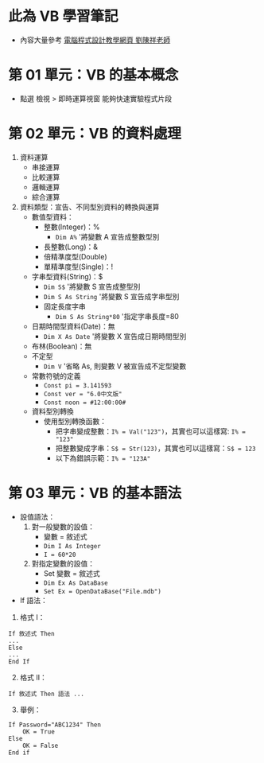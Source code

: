 # 此為 VB 學習筆記
* 內容大量參考 [電腦程式設計教學網頁 劉陳祥老師](http://web.tnu.edu.tw/me/study/moodle/tutor/vb6/index.html)

# 第 01 單元：VB 的基本概念
* 點選 檢視 > 即時運算視窗 能夠快速實驗程式片段

# 第 02 單元：VB 的資料處理
1. 資料運算
    * 串接運算
    * 比較運算
    * 邏輯運算
    * 綜合運算
2. 資料類型：宣告、不同型別資料的轉換與運算
    * 數值型資料：
        * 整數(Integer)：%
            * `Dim A%` '將變數 A 宣告成整數型別
        * 長整數(Long)：&
        * 倍精準度型(Double)
        * 單精準度型(Single)：!
    * 字串型資料(String)：$
        * `Dim S$` '將變數 S 宣告成整型別
        * `Dim S As String` '將變數 S 宣告成字串型別
        * 固定長度字串
            * `Dim S As String*80` '指定字串長度=80
    * 日期時間型資料(Date)：無
        * `Dim X As Date` '將變數 X 宣告成日期時間型別
    * 布林(Boolean)：無
    * 不定型
        * `Dim V` '省略 As, 則變數 V 被宣告成不定型變數
    * 常數符號的定義
        * `Const pi = 3.141593`
        * `Const ver = "6.0中文版"`
        * `Const noon = #12:00:00#`
    * 資料型別轉換
        * 使用型別轉換函數：
            * 把字串變成整數：`I% = Val("123")`，其實也可以這樣寫: `I% = "123"`
            * 把整數變成字串：`S$ = Str(123)`，其實也可以這樣寫：`S$ = 123`
            * 以下為錯誤示範：`I% = "123A"`

# 第 03 單元：VB 的基本語法
* 設值語法：
    1. 對一般變數的設值：
        * 變數 = 敘述式
        * `Dim I As Integer`
        * `I = 60*20`
    2. 對指定變數的設值：
        * Set 變數 = 敘述式
        * `Dim Ex As DataBase`
        * `Set Ex = OpenDataBase("File.mdb")`
* If 語法：
1. 格式 I：
```
If 敘述式 Then
...
Else
...
End If
```
2. 格式 II：
```
If 敘述式 Then 語法 ...
```
3. 舉例：
```
If Password="ABC1234" Then
    OK = True
Else
    OK = False
End if
```
